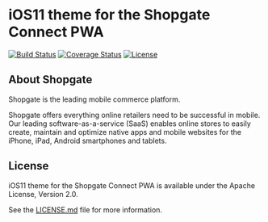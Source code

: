 # iOS11 theme for the Shopgate Connect PWA

[![Build Status](https://travis-ci.org/shopgate/theme-ios11.svg?branch=master)](https://travis-ci.org/shopgate/theme-ios11)
[![Coverage Status](https://coveralls.io/repos/github/shopgate/theme-ios11/badge.svg?branch=master)](https://coveralls.io/github/shopgate/theme-ios11?branch=master)
[![License](https://img.shields.io/badge/License-Apache%202.0-blue.svg)](https://opensource.org/licenses/Apache-2.0)

## About Shopgate

Shopgate is the leading mobile commerce platform.

Shopgate offers everything online retailers need to be successful in mobile. Our leading software-as-a-service (SaaS) enables online stores to easily create, maintain and optimize native apps and mobile websites for the iPhone, iPad, Android smartphones and tablets.

## License

iOS11 theme for the Shopgate Connect PWA is available under the Apache License, Version 2.0.

See the [LICENSE.md](./LICENSE.md) file for more information.

